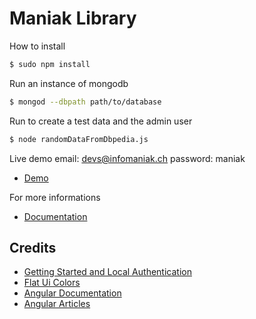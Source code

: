 # Maniak Library



How to install 

```sh
$ sudo npm install
```

Run an instance of mongodb
```sh
$ mongod --dbpath path/to/database
```

Run to create a test data and the admin user
```sh
$ node randomDataFromDbpedia.js 
```

Live demo
email: devs@infomaniak.ch
password: maniak
- [Demo](http://92.222.34.47:8080/)

For more informations
- [Documentation](http://dchar.co/lab/maniak/doc)


## Credits

- [Getting Started and Local Authentication](http://scotch.io/tutorials/javascript/easy-node-authentication-setup-and-local)
- [Flat Ui Colors](http://flatuicolors.com/)
- [Angular Documentation](https://docs.angularjs.org/api)
- [Angular Articles](https://scotch.io/tag/angular-jsl)
